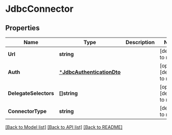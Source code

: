 # JdbcConnector

## Properties
Name | Type | Description | Notes
------------ | ------------- | ------------- | -------------
**Url** | **string** |  | [default to null]
**Auth** | [***JdbcAuthenticationDto**](JDBCAuthenticationDTO.md) |  | [optional] [default to null]
**DelegateSelectors** | **[]string** |  | [optional] [default to null]
**ConnectorType** | **string** |  | [default to null]

[[Back to Model list]](../README.md#documentation-for-models) [[Back to API list]](../README.md#documentation-for-api-endpoints) [[Back to README]](../README.md)


